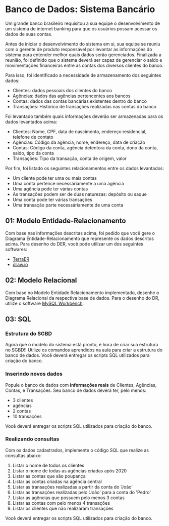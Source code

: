 # Banco de Dados: Sistema Bancário

Um grande banco brasileiro requisitou a sua equipe o desenvolvimento de um sistema de internet banking para que os usuários possam acessar os dados de suas contas.

Antes de iniciar o desenvolvimento do sistema em si, sua equipe se reuniu com o gerente de produto responsável por levantar as informações do sistema para entender melhor quais dados serão gerenciados. 
Finalizada a reunião, foi definido que o sistema deverá ser capaz de gerenciar o saldo e movimentações financeiras entre as contas dos diversos clientes do banco.

Para isso, foi identificado a necessidade de armazenamento dos seguintes dados:
* Clientes: dados pessoais dos clientes do banco
* Agências: dados das agências pertencentes aos bancos
* Contas: dados das contas bancárias existentes dentro do banco
* Transações: Histórico de transações realizadas nas contas do banco

Foi levantado também quais informações deverão ser armazenadas para os dados levantados acima:
* Clientes: Nome, CPF, data de nascimento, endereço residencial, telefone de contato
* Agências: Código da agência, nome, endereço, data de criação
* Contas: Código da conta, agência detentora da conta, dono da conta, saldo, tipo da conta
* Transações: Tipo da transação, conta de origem, valor

Por fim, foi listado os seguintes relacionamentos entre os dados levantados:

* Um cliente pode ter uma ou mais contas
* Uma conta pertence necessáriamente a uma agência
* Uma agência pode ter várias contas
* As transações podem ser de duas naturezas: depósito ou saque
* Uma conta pode ter várias transações
* Uma transação parte necessáriamente de uma conta


## 01: Modelo Entidade-Relacionamento

Com base nas informações descritas acima, foi pedido que você gere o Diagrama Entidade-Relacionamento que represente os dados descritos acima. 
Para desenho do DER, você pode utilizar um dos seguintes softwares:

* [TerraER](http://www.terraer.com.br/)
* [draw.io](https://app.diagrams.net/)

## 02: Modelo Relacional

Com base no Modelo Entidade Relacionamento implementado, desenhe o Diagrama Relacional da respectiva base de dados.
Para o desenho do DR, utilize o software [MySQL Workbench](https://www.mysql.com/products/workbench/).

## 03: SQL

### Estrutura do SGBD

Agora que o modelo do sistema está pronto, é hora de criar sua estrutura no SGBD!! 
Utilize os comandos aprendidos na aula para criar a estrutura do banco de dados. 
Você deverá entregar os scripts SQL utilizados para criação do banco.

### Inserindo novos dados

Popule o banco de dados com **informações reais** de Clientes, Agências, Contas, e Transações. 
Seu banco de dados deverá ter, pelo menos:

* 3 clientes
* agências
* 2 contas
* 10 transações

Você deverá entregar os scripts SQL utilizados para criação do banco.

### Realizando consultas

Com os dados cadastrados, implemente o código SQL que realize as consultas abaixo:

1. Listar o nome de todos os clientes
1. Listar o nome de todas as agências criadas após 2020
1. Listar as contas que são poupança
1. Listar as contas criadas na agência central
1. Listar as transações realizadas a partir da conta do 'João'
1. Listar as transações realizadas pelo 'João' para a conta do 'Pedro'
1. Listar as agências que possuem pelo menos 3 contas
1. Listar as contas com pelo menos 4 transações
1. Listar os clientes que não realizaram transações 

Você deverá entregar os scripts SQL utilizados para criação do banco.